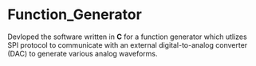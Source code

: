 # Function_Generator

Devloped the software written in <b>C</b> for a function generator which utlizes SPI protocol to communicate with an external digital-to-analog converter (DAC) 
to generate various analog waveforms.
